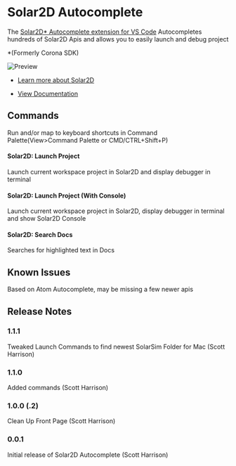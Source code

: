 # Solar2D Autocomplete

The [Solar2D* Autocomplete extension for VS Code](https://marketplace.visualstudio.com/items?itemName=solar2d.solar2d-autocomplete) Autocompletes hundreds of Solar2D Apis and allows you to easily launch and debug project


*(Formerly Corona SDK)

![Preview](https://i.ibb.co/mG3JYbS/preview.png)

* [Learn more about Solar2D](https://solar2d.com)

* [View Documentation](https://docs.coronalabs.com)


## Commands

Run and/or map to keyboard shortcuts in Command Palette(View>Command Palette or CMD/CTRL+Shift+P)

#### Solar2D: Launch Project

Launch current workspace project in Solar2D and display debugger in terminal

#### Solar2D: Launch Project (With Console)

Launch current workspace project in Solar2D, display debugger in terminal and show Solar2D Console

#### Solar2D: Search Docs

Searches for highlighted text in Docs


## Known Issues

Based on Atom Autocomplete, may be missing a few newer apis

## Release Notes

### 1.1.1

Tweaked Launch Commands to find newest SolarSim Folder for Mac (Scott Harrison)

### 1.1.0

Added commands (Scott Harrison)

### 1.0.0 (.2)

Clean Up Front Page (Scott Harrison)

### 0.0.1

Initial release of Solar2D Autocomplete (Scott Harrison)
